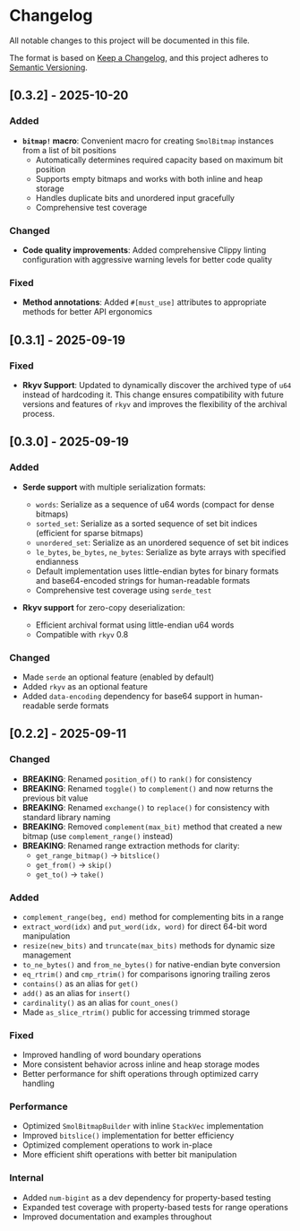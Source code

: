 # Changelog

All notable changes to this project will be documented in this file.

The format is based on [Keep a Changelog](https://keepachangelog.com/en/1.0.0/),
and this project adheres to [Semantic Versioning](https://semver.org/spec/v2.0.0.html).

## [0.3.2] - 2025-10-20

### Added

- **`bitmap!` macro**: Convenient macro for creating `SmolBitmap` instances from a list of bit positions
  - Automatically determines required capacity based on maximum bit position
  - Supports empty bitmaps and works with both inline and heap storage
  - Handles duplicate bits and unordered input gracefully
  - Comprehensive test coverage

### Changed

- **Code quality improvements**: Added comprehensive Clippy linting configuration with aggressive warning levels for better code quality

### Fixed

- **Method annotations**: Added `#[must_use]` attributes to appropriate methods for better API ergonomics

## [0.3.1] - 2025-09-19

### Fixed

- **Rkyv Support**: Updated to dynamically discover the archived type of `u64` instead of hardcoding it. This change ensures compatibility with future versions and features of `rkyv` and improves the flexibility of the archival process.

## [0.3.0] - 2025-09-19

### Added

- **Serde support** with multiple serialization formats:

  - `words`: Serialize as a sequence of u64 words (compact for dense bitmaps)
  - `sorted_set`: Serialize as a sorted sequence of set bit indices (efficient for sparse bitmaps)
  - `unordered_set`: Serialize as an unordered sequence of set bit indices
  - `le_bytes`, `be_bytes`, `ne_bytes`: Serialize as byte arrays with specified endianness
  - Default implementation uses little-endian bytes for binary formats and base64-encoded strings for human-readable formats
  - Comprehensive test coverage using `serde_test`

- **Rkyv support** for zero-copy deserialization:
  - Efficient archival format using little-endian u64 words
  - Compatible with `rkyv` 0.8

### Changed

- Made `serde` an optional feature (enabled by default)
- Added `rkyv` as an optional feature
- Added `data-encoding` dependency for base64 support in human-readable serde formats

## [0.2.2] - 2025-09-11

### Changed

- **BREAKING**: Renamed `position_of()` to `rank()` for consistency
- **BREAKING**: Renamed `toggle()` to `complement()` and now returns the previous bit value
- **BREAKING**: Renamed `exchange()` to `replace()` for consistency with standard library naming
- **BREAKING**: Removed `complement(max_bit)` method that created a new bitmap (use `complement_range()` instead)
- **BREAKING**: Renamed range extraction methods for clarity:
  - `get_range_bitmap()` → `bitslice()`
  - `get_from()` → `skip()`
  - `get_to()` → `take()`

### Added

- `complement_range(beg, end)` method for complementing bits in a range
- `extract_word(idx)` and `put_word(idx, word)` for direct 64-bit word manipulation
- `resize(new_bits)` and `truncate(max_bits)` methods for dynamic size management
- `to_ne_bytes()` and `from_ne_bytes()` for native-endian byte conversion
- `eq_rtrim()` and `cmp_rtrim()` for comparisons ignoring trailing zeros
- `contains()` as an alias for `get()`
- `add()` as an alias for `insert()`
- `cardinality()` as an alias for `count_ones()`
- Made `as_slice_rtrim()` public for accessing trimmed storage

### Fixed

- Improved handling of word boundary operations
- More consistent behavior across inline and heap storage modes
- Better performance for shift operations through optimized carry handling

### Performance

- Optimized `SmolBitmapBuilder` with inline `StackVec` implementation
- Improved `bitslice()` implementation for better efficiency
- Optimized complement operations to work in-place
- More efficient shift operations with better bit manipulation

### Internal

- Added `num-bigint` as a dev dependency for property-based testing
- Expanded test coverage with property-based tests for range operations
- Improved documentation and examples throughout
